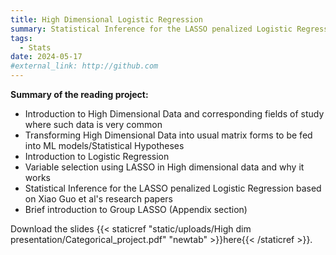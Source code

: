 ```yaml
---
title: High Dimensional Logistic Regression
summary: Statistical Inference for the LASSO penalized Logistic Regression based on Xiao Guo et al's research papers
tags:
  - Stats
date: 2024-05-17
#external_link: http://github.com
---
```

**Summary of the reading project:**
  - Introduction to High Dimensional Data and corresponding fields of study where such data is very common
  - Transforming High Dimensional Data into usual matrix forms to be fed into ML models/Statistical Hypotheses
  - Introduction to Logistic Regression
  - Variable selection using LASSO in High dimensional data and why it works
  - Statistical Inference for the LASSO penalized Logistic Regression based on Xiao Guo et al's research papers
  - Brief introduction to Group LASSO (Appendix section)

Download the slides {{< staticref "static/uploads/High dim presentation/Categorical_project.pdf" "newtab" >}}here{{< /staticref >}}.